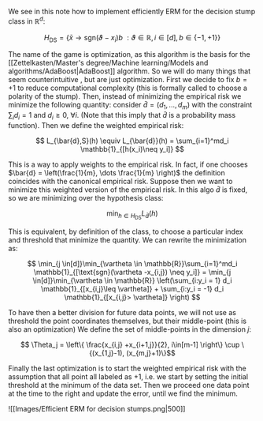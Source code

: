 We see in this note how to implement efficiently ERM for the decision stump class in $\mathbb{R}^d$:

$$ H_{\text{DS}} = \{\bar{x} \to \text{sgn}(\vartheta -x_i)b\ : \vartheta \in \mathbb{R}, i \in [d], b \in \{-1,+1\} \} $$

The name of the game is optimization, as this algorithm is the basis for the [[Zettelkasten/Master's degree/Machine learning/Models and algorithms/AdaBoost|AdaBoost]] algorithm. So we will do many things that seem counterintuitive , but are just optimization.
First we decide to fix $b = +1$ to reduce computational complexity (this is formally called to choose a polarity of the stump).
Then, instead of minimizing the empirical risk we minimize the following quantity: consider $\bar{d} = (d_1, \dots, d_m)$ with the constraint $\sum_i d_i = 1$ and $d_i \geq 0, \ \forall i$. (Note that this imply that $\bar{d}$ is a probability mass function).
Then we define the weighted empirical risk:

$$ L_{\bar{d},S}(h) \equiv L_{\bar{d}}(h) = \sum_{i=1}^md_i \mathbb{1}_{[h(x_i)\neq y_i]} $$

This is a way to apply weights to the empirical risk. In fact, if one chooses $\bar{d} = \left(\frac{1}{m}, \dots \frac{1}{m} \right)$ the definition coincides with the canonical empirical risk.
Suppose then we want to minimize this weighted version of the empirical risk. In this algo $\bar{d}$ is fixed, so we are minimizing over the hypothesis class:

$$ \min_{h \in H_{\text{DS}} }   L_{\bar{d}}(h)$$

This is equivalent, by definition of the class, to choose a particular index and threshold that minimize the quantity.
We can rewrite the minimization as:

$$ \min_{j \in[d]}\min_{\vartheta \in \mathbb{R}}\sum_{i=1}^md_i \mathbb{1}_{[\text{sgn}(\vartheta -x_{i,j}) \neq y_i]}  = \min_{j \in[d]}\min_{\vartheta \in \mathbb{R}} \left(\sum_{i:y_i = 1} d_i \mathbb{1}_{[x_{i,j}\leq \vartheta]} + \sum_{i:y_i = -1} d_i \mathbb{1}_{[x_{i,j}> \vartheta]} \right)  $$

To have then a better division for future data points, we will not use as threshold the point coordinates themselves, but their middle-point (this is also an optimization)
We define the set of middle-points in the dimension $j$:

$$ \Theta_j = \left\{ \frac{x_{i,j} +x_{i+1,j}}{2}, i\in[m-1] \right\} \cup \{(x_{1,j}-1), (x_{m,j}+1)\}$$

Finally the last optimization is to start the weighted empirical risk with the assumption that all point all labeled as $+1$, i.e. we start by setting the initial threshold at the minimum of the data set.
Then we proceed one data point at the time to the right and update the error, until we find the minimum.

![[Images/Efficient ERM for decision stumps.png|500]]

